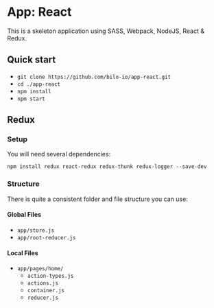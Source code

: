 # App: React

This is a skeleton application using SASS, Webpack, NodeJS, React & Redux.

## Quick start

- `git clone https://github.com/bilo-io/app-react.git`
- `cd ./app-react`
- `npm install`
- `npm start`

## Redux

### Setup

You will need several dependencies:

```
npm install redux react-redux redux-thunk redux-logger --save-dev
```

### Structure

There is quite a consistent folder and file structure you can use:

#### Global Files

- `app/store.js`
- `app/root-reducer.js`

#### Local Files
- `app/pages/home/`
    - `action-types.js`
    - `actions.js`
    - `container.js`
    - `reducer.js`